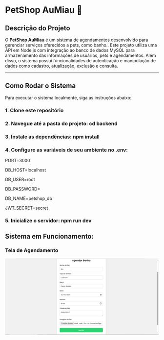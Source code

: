 # PetShop AuMiau 🐾

## Descrição do Projeto

O **PetShop AuMiau** é um sistema de agendamentos desenvolvido para gerenciar serviços oferecidos a pets, como banho.. Este projeto utiliza uma API em Node.js com integração ao banco de dados MySQL para armazenamento das informações de usuários, pets e agendamentos. Além disso, o sistema possui funcionalidades de autenticação e manipulação de dados como cadastro, atualização, exclusão e consulta.

---

## Como Rodar o Sistema

Para executar o sistema localmente, siga as instruções abaixo:

### 1. Clone este repositório

### 2. Navegue até a pasta do projeto: cd backend

### 3. Instale as dependências: npm install

### 4. Configure as variáveis de seu ambiente no .env:

PORT=3000

DB_HOST=localhost

DB_USER=root

DB_PASSWORD=

DB_NAME=petshop_db

JWT_SECRET=secret

### 5. Inicialize o servidor: npm run dev


## Sistema em Funcionamento: 

### Tela de Agendamento
<img src="img/Captura de tela 2025-04-22 204648.png"/>

###
